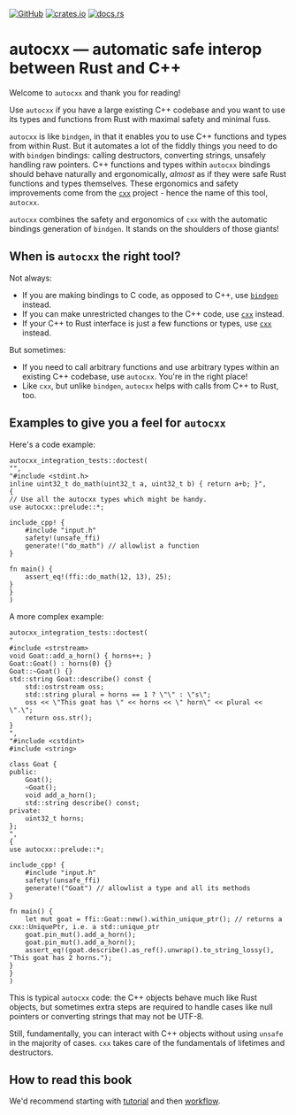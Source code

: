 [![GitHub](https://img.shields.io/crates/l/autocxx)](https://github.com/google/autocxx)
[![crates.io](https://img.shields.io/crates/d/autocxx)](https://crates.io/crates/autocxx)
[![docs.rs](https://docs.rs/autocxx/badge.svg)](https://docs.rs/autocxx)

# autocxx — automatic safe interop between Rust and C++

Welcome to `autocxx` and thank you for reading!

Use `autocxx` if you have a large existing C++ codebase and you want to use its types and functions from Rust with maximal safety and minimal fuss.

`autocxx` is like `bindgen`, in that it enables you to use C++ functions and types from within Rust. But it automates a lot of the fiddly things you need to do with `bindgen` bindings: calling destructors, converting strings, unsafely handling raw pointers. C++ functions and types within `autocxx` bindings should behave naturally and ergonomically, _almost_ as if they were safe Rust functions and types themselves. These ergonomics and safety improvements come from the [`cxx`](https://cxx.rs) project - hence the name of this tool, `autocxx`.

`autocxx` combines the safety and ergonomics of `cxx` with the automatic bindings generation of `bindgen`. It stands on the shoulders of those giants!

## When is `autocxx` the right tool?

Not always:

* If you are making bindings to C code, as opposed to C++, use [`bindgen`](https://rust-lang.github.io/rust-bindgen/) instead.
* If you can make unrestricted changes to the C++ code, use [`cxx`](https://cxx.rs) instead.
* If your C++ to Rust interface is just a few functions or types, use [`cxx`](https://cxx.rs) instead.

But sometimes:

* If you need to call arbitrary functions and use arbitrary types within an existing C++ codebase, use `autocxx`. You're in the right place!
* Like `cxx`, but unlike `bindgen`, `autocxx` helps with calls from C++ to Rust, too.

## Examples to give you a feel for `autocxx`

Here's a code example:

```rust,ignore,autocxx
autocxx_integration_tests::doctest(
"",
"#include <stdint.h>
inline uint32_t do_math(uint32_t a, uint32_t b) { return a+b; }",
{
// Use all the autocxx types which might be handy.
use autocxx::prelude::*;

include_cpp! {
    #include "input.h"
    safety!(unsafe_ffi)
    generate!("do_math") // allowlist a function
}

fn main() {
    assert_eq!(ffi::do_math(12, 13), 25);
}
}
)
```

A more complex example:

```rust,ignore,autocxx,hidecpp
autocxx_integration_tests::doctest(
"
#include <strstream>
void Goat::add_a_horn() { horns++; }
Goat::Goat() : horns(0) {}
Goat::~Goat() {}
std::string Goat::describe() const {
    std::ostrstream oss;
    std::string plural = horns == 1 ? \"\" : \"s\";
    oss << \"This goat has \" << horns << \" horn\" << plural << \".\";
    return oss.str();
}
",
"#include <cstdint>
#include <string>

class Goat {
public:
    Goat();
    ~Goat();
    void add_a_horn();
    std::string describe() const;
private:
    uint32_t horns;
};
",
{
use autocxx::prelude::*;

include_cpp! {
    #include "input.h"
    safety!(unsafe_ffi)
    generate!("Goat") // allowlist a type and all its methods
}

fn main() {
    let mut goat = ffi::Goat::new().within_unique_ptr(); // returns a cxx::UniquePtr, i.e. a std::unique_ptr
    goat.pin_mut().add_a_horn();
    goat.pin_mut().add_a_horn();
    assert_eq!(goat.describe().as_ref().unwrap().to_string_lossy(), "This goat has 2 horns.");
}
}
)
```

This is typical `autocxx` code: the C++ objects behave much like Rust objects, but
sometimes extra steps are required to handle cases like null pointers or converting strings that may not be UTF-8.

Still, fundamentally, you can interact with C++ objects without using `unsafe` in the majority of cases.
`cxx` takes care of the fundamentals of lifetimes and destructors.

## How to read this book

We'd recommend starting with [tutorial](tutorial.md) and then [workflow](workflow.md).
